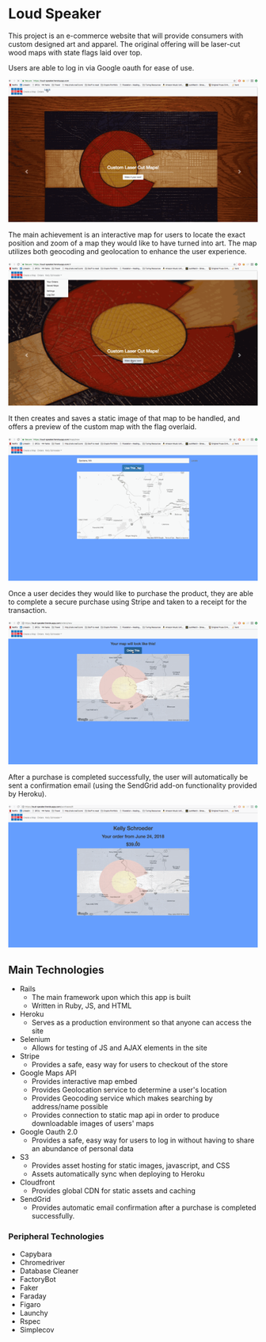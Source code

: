 # Loud Speaker

This project is an e-commerce website that will provide consumers with custom designed art and apparel. The original offering will be laser-cut wood maps with state flags laid over top.

Users are able to log in via Google oauth for ease of use.

![Logging in via Google oauth](app/assets/gifs/loud_speaker_oauth.gif)

The main achievement is an interactive map for users to locate the exact position and zoom of a map they would like to have turned into art. The map utilizes both geocoding and geolocation to enhance the user experience.

![Creating a custom map](app/assets/gifs/loud_speaker_custom_map.gif)

It then creates and saves a static image of that map to be handled, and offers a preview of the custom map with the flag overlaid.

![Assessing a custom order with flag overlaid](app/assets/gifs/loud_speaker_custom_order.gif)

Once a user decides they would like to purchase the product, they are able to complete a secure purchase using Stripe and taken to a receipt for the transaction.

![Payment via Stripe](app/assets/gifs/loud_speaker_stripe_payment.gif)

After a purchase is completed successfully, the user will automatically be sent a confirmation email (using the SendGrid add-on functionality provided by Heroku).

![Automatic mailer via SendGrid](app/assets/gifs/loud_speaker_automatic_mailer.gif)

## Main Technologies

* Rails
  - The main framework upon which this app is built
  - Written in Ruby, JS, and HTML
* Heroku
  - Serves as a production environment so that anyone can access the site
* Selenium
  - Allows for testing of JS and AJAX elements in the site
* Stripe
  - Provides a safe, easy way for users to checkout of the store
* Google Maps API
  - Provides interactive map embed
  - Provides Geolocation service to determine a user's location
  - Provides Geocoding service which makes searching by address/name possible
  - Provides connection to static map api in order to produce downloadable images of users' maps
* Google Oauth 2.0
  - Provides a safe, easy way for users to log in without having to share an abundance of personal data
* S3
  - Provides asset hosting for static images, javascript, and CSS
  - Assets automatically sync when deploying to Heroku
* Cloudfront
  - Provides global CDN for static assets and caching
* SendGrid
  - Provides automatic email confirmation after a purchase is completed successfully.

### Peripheral Technologies

* Capybara
* Chromedriver
* Database Cleaner
* FactoryBot
* Faker
* Faraday
* Figaro
* Launchy
* Rspec
* Simplecov
